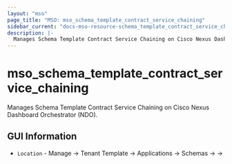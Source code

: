 ```yaml
---
layout: "mso"
page_title: "MSO: mso_schema_template_contract_service_chaining"
sidebar_current: "docs-mso-resource-schema_template_contract_service_chaining"
description: |-
  Manages Schema Template Contract Service Chaining on Cisco Nexus Dashboard Orchestrator (NDO)
---
```


# mso_schema_template_contract_service_chaining #

Manages Schema Template Contract Service Chaining on Cisco Nexus Dashboard Orchestrator (NDO).

## GUI Information ##

* `Location` - Manage -> Tenant Template -> Applications -> Schemas -> <Schema Name> -> <Template Name> -> Contracts -> <Contract Name> -> Service Chaining

## Example Usage ##

```hcl
# This example creates a full stack of dependencies for service chaining,
# including templates, a schema, VRF, BDs, a contract, and service device clusters.

resource "mso_tenant" "tenant" {
  name         = "ServiceChainTenant"
  display_name = "ServiceChainTenant"
}

resource "mso_template" "device_template" {
  template_name = "DeviceTemplateForSC"
  template_type = "service_device"
  tenant_id     = mso_tenant.tenant.id
}

resource "mso_schema" "schema" {
  name = "SchemaForServiceChaining"
  template {
    name          = "Template1"
    display_name  = "Template1"
    tenant_id     = mso_tenant.tenant.id
    template_type = "aci_multi_site"
  }
}

resource "mso_schema_template_vrf" "vrf" {
  schema_id    = mso_schema.schema.id
  template     = "Template1"
  name         = "SC_VRF"
  display_name = "SC_VRF"
}

resource "mso_schema_template_bd" "bd1" {
  schema_id     = mso_schema.schema.id
  template_name = "Template1"
  name          = "SC_BD1"
  vrf_name      = mso_schema_template_vrf.vrf.name
}

resource "mso_schema_template_bd" "bd2" {
  schema_id     = mso_schema.schema.id
  template_name = "Template1"
  name          = "SC_BD2"
  vrf_name      = mso_schema_template_vrf.vrf.name
}

resource "mso_service_device_cluster" "fw_device" {
  template_id = mso_template.device_template.id
  name        = "FirewallCluster"
  device_mode = "layer3"
  device_type = "firewall"

  interface_properties {
    name    = "fw_interface"
    bd_uuid = mso_schema_template_bd.bd1.uuid
  }
}

resource "mso_service_device_cluster" "lb_device" {
  template_id = mso_template.device_template.id
  name        = "LoadBalancerCluster"
  device_mode = "layer3"
  device_type = "loadBalancer"

  interface_properties {
    name    = "lb_prov_if"
    bd_uuid = mso_schema_template_bd.bd1.uuid
  }
  interface_properties {
    name    = "lb_cons_if"
    bd_uuid = mso_schema_template_bd.bd2.uuid
  }
}

resource "mso_schema_template_contract" "contract" {
  schema_id     = mso_schema.schema.id
  template_name = "Template1"
  contract_name = "WebAppContract"
  display_name  = "WebAppContract"
  scope         = "context"
}

# Main resource for the Service Chain
resource "mso_schema_template_contract_service_chaining" "chain" {
  schema_id     = mso_schema.schema.id
  template_name = "Template1"
  contract_name = mso_schema_template_contract.contract.contract_name
  node_filter   = "allow-all"

  service_nodes {
    name        = "firewall-node"
    device_type = "firewall"
    device_ref  = mso_service_device_cluster.fw_device.uuid

    consumer_connector {
      interface_name = "fw_interface"
    }
    provider_connector {
      interface_name = "fw_interface"
    }
  }

  service_nodes {
    name        = "loadbalancer-node"
    device_type = "loadBalancer"
    device_ref  = mso_service_device_cluster.lb_device.uuid

    consumer_connector {
      interface_name = "lb_cons_if"
    }
    provider_connector {
      interface_name = "lb_prov_if"
    }
  }
}
```

## Argument Reference ##

* `schema_id` - (Required) The ID of the schema where the contract resides.
* `template_name` - (Required) The name of the template where the contract resides.
* `contract_name` - (Required) The name of the contract to which this service chain will be applied.
* `node_filter` - (Optional) Specifies the name of a filter used to selectively redirect a subset of the contract-permitted traffic through the service chain. Allowed values are allow-all and filters-from-contract.
* `service_nodes` - (Required) A list of the service nodes that constitute the service chain, presented in their processing order. Each element details the configuration of a single service node.
  * `name` - (Required) A unique name for the service node within the chain.
  * `device_type` - (Required) The type of the service device. Allowed values are firewall, loadBalancer, and other.
  * `device_ref` - (Required) The NDO UUID of the mso_service_device_cluster to be used for this node.
  * `consumer_connector` - (Required) A block that defines the consumer-side connection for the service node.
    * `interface_name` - (Required) The name of the interface on the service device cluster that will act as the consumer connector.
    * `is_redirect` - (Optional) When is_redirect is set to true, the consumer_connector specifies the interface that receives traffic diverted by a policy, rather than traffic flowing directly through the service device. Defaults to false.
  * `provider_connector` - (Required) A block that defines the provider-side connection for the service node.
    * `interface_name` - (Required) The name of the interface on the service device cluster that will act as the provider connector.
    * `is_redirect` - (Optional) When is_redirect is set to true, the provider_connector specifies the interface used to send traffic back into the network fabric after it has been processed by the service device. Defaults to false.

## Attribute Reference ##

* `name` - The name of the service chain, which is derived from the contract_name.
* `id` - The unique Terraform identifier of the service chain.
* `service_nodes` - In addition to the arguments configured, the following attributes are exported for each service node
  * `index` - The computed order of the node in the service chain, starting from 0.
  * `uuid` - The NDO UUID of the service node instance within the chain.

## Importing ##

An existing MSO Schema Template Contract Service Chaining can be [imported][docs-import] into this resource via its ID/path, using the following command:
[docs-import]: https://www.terraform.io/docs/import/index.html


```bash
terraform import mso_schema_template_contract_service_chaining.chain schemas/{schema_id}/templates/{template_name}/contracts/{contract_name}/serviceChaining
```
